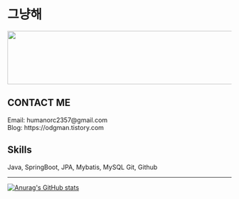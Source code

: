 # 그냥해
<a href="https://github.com/devxb/gitanimals">
  <img src="https://render.gitanimals.org/lines/{lildgman}?pet-id=649425358262886370" width="1000" height="120"/>
</a>

<!---
lildgman/lildgman is a ✨ special ✨ repository because its `README.md` (this file) appears on your GitHub profile.
You can click the Preview link to take a look at your changes.
--->
<h2>CONTACT ME</h2>
Email: humanorc2357@gmail.com <br>
Blog: https://odgman.tistory.com <br>

<h2>Skills</h2>
Java, SpringBoot, JPA, Mybatis, MySQL Git, Github

<hr>

[![Anurag's GitHub stats](https://github-readme-stats.vercel.app/api?username=lildgman&show_icons=true&theme=merko)](https://github.com/anuraghazra/github-readme-stats)<br>



